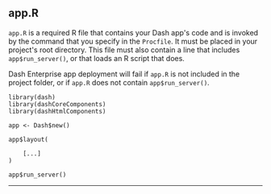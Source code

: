 ## app.R

`app.R` is a required R file that contains your Dash app's code and is invoked by the command that you specify in the `Procfile`. It must be placed in your project's root directory.
This file must also contain a line that includes `app$run_server()`, or that
loads an R script that does.

Dash Enterprise app deployment will fail if `app.R` is not included in the project folder, or if `app.R` does not contain `app$run_server()`.

```
library(dash)
library(dashCoreComponents)
library(dashHtmlComponents)

app <- Dash$new()

app$layout(
    
    [...]
)

app$run_server()

```

---
